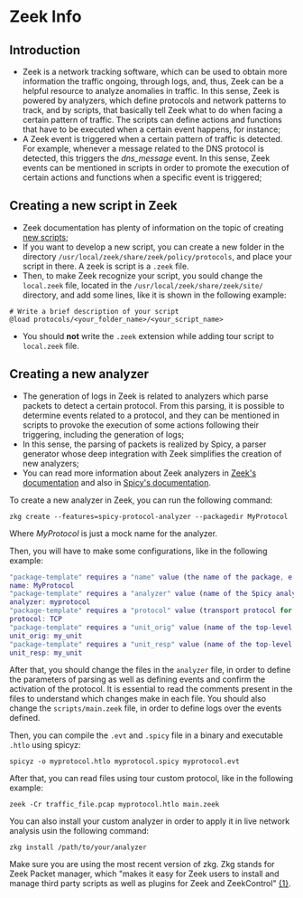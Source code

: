 # Zeek Info

## Introduction

- Zeek is a network tracking software, which can be used to obtain more information the traffic ongoing, through logs, and, thus, Zeek can be a helpful resource to analyze anomalies in traffic. In this sense, Zeek is powered by analyzers, which define protocols and network patterns to track, and by scripts, that basically tell Zeek what to do when facing a certain pattern of traffic. The scripts can define actions and functions that have to be executed when a certain event happens, for instance; 
- A Zeek event is triggered when a certain pattern of traffic is detected. For example, whenever a message related to the DNS protocol is detected, this triggers the *dns_message* event. In this sense, Zeek events can be mentioned in scripts in order to promote the execution of certain actions and functions when a specific event is triggered;

## Creating a new script in Zeek

- Zeek documentation has plenty of information on the topic of creating [new scripts](https://docs.zeek.org/en/master/scripting/basics.html);
- If you want to develop a new script, you can create a new folder in the directory `/usr/local/zeek/share/zeek/policy/protocols`, and place your script in there. A zeek is script is a `.zeek` file.
- Then, to make Zeek recognize your script, you sould change the `local.zeek` file, located in the `/usr/local/zeek/share/zeek/site/` directory, and add some lines, like it is shown in the following example:

```
# Write a brief description of your script
@load protocols/<your_folder_name>/<your_script_name>
```

- You should **not** write the `.zeek` extension while adding tour script to `local.zeek` file.

## Creating a new analyzer

- The generation of logs in Zeek is related to analyzers which parse packets to detect a certain protocol. From this parsing, it is possible to determine events related to a protocol, and they can be mentioned in scripts to provoke the execution of some actions following their triggering, including the generation of logs;
- In this sense, the parsing of packets is realized by Spicy, a parser generator whose deep integration with Zeek simplifies the creation of new analyzers;
- You can read more information about Zeek analyzers in [Zeek's documentation](https://docs.zeek.org/en/master/devel/spicy/getting-started.html) and also in [Spicy's documentation](https://docs.zeek.org/projects/spicy/en/latest/getting-started.html).

To create a new analyzer in Zeek, you can run the following command:

``` 
zkg create --features=spicy-protocol-analyzer --packagedir MyProtocol
```

Where *MyProtocol* is just a mock name for the analyzer.

Then, you will have to make some configurations, like in the following example:


```matlab
"package-template" requires a "name" value (the name of the package, e.g. "FooBar" or "spicy-http"): 
name: MyProtocol
"package-template" requires a "analyzer" value (name of the Spicy analyzer, which typically corresponds to the protocol/format being parsed (e.g. "HTTP", "PNG")): 
analyzer: myprotocol
"package-template" requires a "protocol" value (transport protocol for the analyzer to use: TCP or UDP): 
protocol: TCP
"package-template" requires a "unit_orig" value (name of the top-level Spicy parsing unit for the originator side of the connection (e.g. "Request")): 
unit_orig: my_unit
"package-template" requires a "unit_resp" value (name of the top-level Spicy parsing unit for the responder side of the connection (e.g. "Reply"); may be the same as originator side): 
unit_resp: my_unit
```

After that, you should change the files in the `analyzer` file, in order to define the parameters of parsing as well as defining events and confirm the activation of the protocol. It is essential to read the comments present in the files to understand which changes make in each file. You should also change the `scripts/main.zeek` file, in order to define logs over the events defined.

Then, you can compile the `.evt` and `.spicy` file in a binary and executable `.htlo` using spicyz:

```
spicyz -o myprotocol.htlo myprotocol.spicy myprotocol.evt
```

After that, you can read files using tour custom protocol, like in the following example:

```
zeek -Cr traffic_file.pcap myprotocol.htlo main.zeek
```

You can also install your custom analyzer in order to apply it in live network analysis usin the following command:

```
zkg install /path/to/your/analyzer
```

Make sure you are using the most recent version of zkg. Zkg stands for Zeek Packet manager, which "makes it easy for Zeek users to install and manage third party scripts as well as plugins for Zeek and ZeekControl" [{1}](https://github.com/zeek/package-manager#zeek-package-manager).
